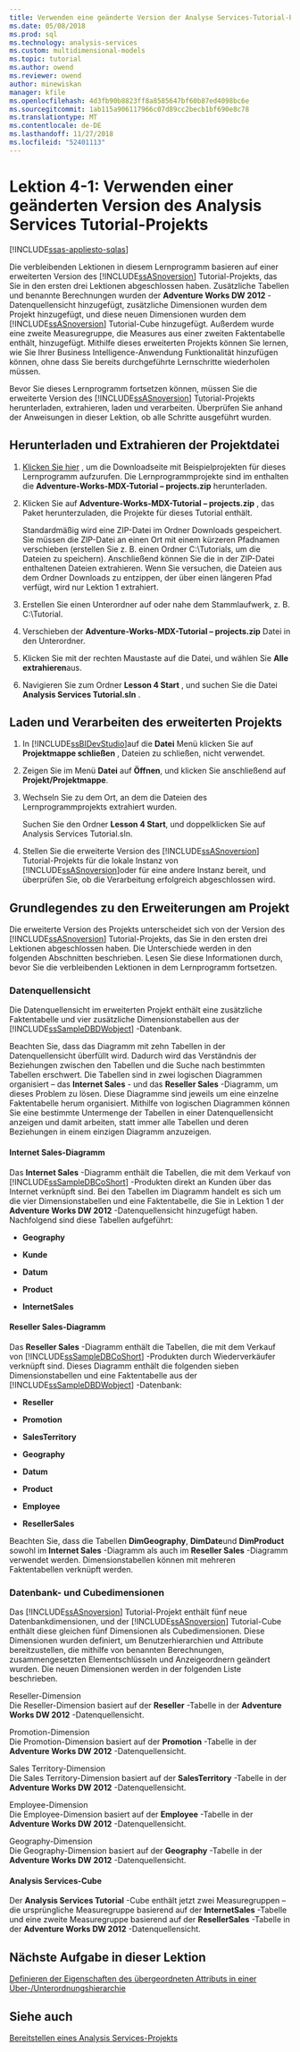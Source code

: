 ```yaml
---
title: Verwenden eine geänderte Version der Analyse Services-Tutorial-Projekt | Microsoft-Dokumentation
ms.date: 05/08/2018
ms.prod: sql
ms.technology: analysis-services
ms.custom: multidimensional-models
ms.topic: tutorial
ms.author: owend
ms.reviewer: owend
author: minewiskan
manager: kfile
ms.openlocfilehash: 4d3fb90b8823ff8a8585647bf60b87ed4098bc6e
ms.sourcegitcommit: 1ab115a906117966c07d89cc2becb1bf690e8c78
ms.translationtype: MT
ms.contentlocale: de-DE
ms.lasthandoff: 11/27/2018
ms.locfileid: "52401113"
---
```

# <a name="lesson-4-1---using-a-modified-version-of-the-analysis-services-tutorial-project"></a>Lektion 4-1: Verwenden einer geänderten Version des Analysis Services Tutorial-Projekts
[!INCLUDE[ssas-appliesto-sqlas](../includes/ssas-appliesto-sqlas.md)]

Die verbleibenden Lektionen in diesem Lernprogramm basieren auf einer erweiterten Version des [!INCLUDE[ssASnoversion](../includes/ssasnoversion-md.md)] Tutorial-Projekts, das Sie in den ersten drei Lektionen abgeschlossen haben. Zusätzliche Tabellen und benannte Berechnungen wurden der **Adventure Works DW 2012** -Datenquellensicht hinzugefügt, zusätzliche Dimensionen wurden dem Projekt hinzugefügt, und diese neuen Dimensionen wurden dem [!INCLUDE[ssASnoversion](../includes/ssasnoversion-md.md)] Tutorial-Cube hinzugefügt. Außerdem wurde eine zweite Measuregruppe, die Measures aus einer zweiten Faktentabelle enthält, hinzugefügt. Mithilfe dieses erweiterten Projekts können Sie lernen, wie Sie Ihrer Business Intelligence-Anwendung Funktionalität hinzufügen können, ohne dass Sie bereits durchgeführte Lernschritte wiederholen müssen.  
  
Bevor Sie dieses Lernprogramm fortsetzen können, müssen Sie die erweiterte Version des [!INCLUDE[ssASnoversion](../includes/ssasnoversion-md.md)] Tutorial-Projekts herunterladen, extrahieren, laden und verarbeiten.  Überprüfen Sie anhand der Anweisungen in dieser Lektion, ob alle Schritte ausgeführt wurden.  
  
## <a name="downloading-and-extracting-the-project-file"></a>Herunterladen und Extrahieren der Projektdatei  
  
1.  [Klicken Sie hier](https://github.com/Microsoft/sql-server-samples/releases/tag/adventureworks-analysis-services) , um die Downloadseite mit Beispielprojekten für dieses Lernprogramm aufzurufen. Die Lernprogrammprojekte sind im enthalten die **Adventure-Works-MDX-Tutorial – projects.zip** herunterladen.  
  
2.  Klicken Sie auf **Adventure-Works-MDX-Tutorial – projects.zip** , das Paket herunterzuladen, die Projekte für dieses Tutorial enthält.  
  
    Standardmäßig wird eine ZIP-Datei im Ordner Downloads gespeichert. Sie müssen die ZIP-Datei an einen Ort mit einem kürzeren Pfadnamen verschieben (erstellen Sie z. B. einen Ordner C:\Tutorials, um die Dateien zu speichern).  Anschließend können Sie die in der ZIP-Datei enthaltenen Dateien extrahieren. Wenn Sie versuchen, die Dateien aus dem Ordner Downloads zu entzippen, der über einen längeren Pfad verfügt, wird nur Lektion 1 extrahiert.  
  
3.  Erstellen Sie einen Unterordner auf oder nahe dem Stammlaufwerk, z. B. C:\Tutorial.  
  
4.  Verschieben der **Adventure-Works-MDX-Tutorial – projects.zip** Datei in den Unterordner.  
  
5.  Klicken Sie mit der rechten Maustaste auf die Datei, und wählen Sie **Alle extrahieren**aus.  
  
6.  Navigieren Sie zum Ordner **Lesson 4 Start** , und suchen Sie die Datei **Analysis Services Tutorial.sln** .  
  
## <a name="loading-and-processing-the-enhanced-project"></a>Laden und Verarbeiten des erweiterten Projekts  
  
1.  In [!INCLUDE[ssBIDevStudio](../includes/ssbidevstudio-md.md)]auf die **Datei** Menü klicken Sie auf **Projektmappe schließen** , Dateien zu schließen, nicht verwendet.  
  
2.  Zeigen Sie im Menü **Datei** auf **Öffnen**, und klicken Sie anschließend auf **Projekt/Projektmappe**.  
  
3.  Wechseln Sie zu dem Ort, an dem die Dateien des Lernprogrammprojekts extrahiert wurden.  
  
    Suchen Sie den Ordner **Lesson 4 Start**, und doppelklicken Sie auf Analysis Services Tutorial.sln.  
  
4.  Stellen Sie die erweiterte Version des [!INCLUDE[ssASnoversion](../includes/ssasnoversion-md.md)] Tutorial-Projekts für die lokale Instanz von [!INCLUDE[ssASnoversion](../includes/ssasnoversion-md.md)]oder für eine andere Instanz bereit, und überprüfen Sie, ob die Verarbeitung erfolgreich abgeschlossen wird.  
  
## <a name="understanding-the-enhancements-to-the-project"></a>Grundlegendes zu den Erweiterungen am Projekt  
Die erweiterte Version des Projekts unterscheidet sich von der Version des [!INCLUDE[ssASnoversion](../includes/ssasnoversion-md.md)] Tutorial-Projekts, das Sie in den ersten drei Lektionen abgeschlossen haben. Die Unterschiede werden in den folgenden Abschnitten beschrieben. Lesen Sie diese Informationen durch, bevor Sie die verbleibenden Lektionen in dem Lernprogramm fortsetzen.  
  
### <a name="data-source-view"></a>Datenquellensicht  
Die Datenquellensicht im erweiterten Projekt enthält eine zusätzliche Faktentabelle und vier zusätzliche Dimensionstabellen aus der [!INCLUDE[ssSampleDBDWobject](../includes/sssampledbdwobject-md.md)] -Datenbank.  
  
Beachten Sie, dass das Diagramm <All Tables> mit zehn Tabellen in der Datenquellensicht überfüllt wird. Dadurch wird das Verständnis der Beziehungen zwischen den Tabellen und die Suche nach bestimmten Tabellen erschwert. Die Tabellen sind in zwei logischen Diagrammen organisiert – das **Internet Sales** - und das **Reseller Sales** -Diagramm, um dieses Problem zu lösen. Diese Diagramme sind jeweils um eine einzelne Faktentabelle herum organisiert. Mithilfe von logischen Diagrammen können Sie eine bestimmte Untermenge der Tabellen in einer Datenquellensicht anzeigen und damit arbeiten, statt immer alle Tabellen und deren Beziehungen in einem einzigen Diagramm anzuzeigen.  
  
#### <a name="internet-sales-diagram"></a>Internet Sales-Diagramm  
Das **Internet Sales** -Diagramm enthält die Tabellen, die mit dem Verkauf von [!INCLUDE[ssSampleDBCoShort](../includes/sssampledbcoshort-md.md)] -Produkten direkt an Kunden über das Internet verknüpft sind. Bei den Tabellen im Diagramm handelt es sich um die vier Dimensionstabellen und eine Faktentabelle, die Sie in Lektion 1 der **Adventure Works DW 2012** -Datenquellensicht hinzugefügt haben. Nachfolgend sind diese Tabellen aufgeführt:  
  
-   **Geography**  
  
-   **Kunde**  
  
-   **Datum**  
  
-   **Product**  
  
-   **InternetSales**  
  
#### <a name="reseller-sales-diagram"></a>Reseller Sales-Diagramm  
Das **Reseller Sales** -Diagramm enthält die Tabellen, die mit dem Verkauf von [!INCLUDE[ssSampleDBCoShort](../includes/sssampledbcoshort-md.md)] -Produkten durch Wiederverkäufer verknüpft sind. Dieses Diagramm enthält die folgenden sieben Dimensionstabellen und eine Faktentabelle aus der [!INCLUDE[ssSampleDBDWobject](../includes/sssampledbdwobject-md.md)] -Datenbank:  
  
-   **Reseller**  
  
-   **Promotion**  
  
-   **SalesTerritory**  
  
-   **Geography**  
  
-   **Datum**  
  
-   **Product**  
  
-   **Employee**  
  
-   **ResellerSales**  
  
Beachten Sie, dass die Tabellen **DimGeography**, **DimDate**und **DimProduct** sowohl im **Internet Sales** -Diagramm als auch im **Reseller Sales** -Diagramm verwendet werden. Dimensionstabellen können mit mehreren Faktentabellen verknüpft werden.  
  
### <a name="database-and-cube-dimensions"></a>Datenbank- und Cubedimensionen  
Das [!INCLUDE[ssASnoversion](../includes/ssasnoversion-md.md)] Tutorial-Projekt enthält fünf neue Datenbankdimensionen, und der [!INCLUDE[ssASnoversion](../includes/ssasnoversion-md.md)] Tutorial-Cube enthält diese gleichen fünf Dimensionen als Cubedimensionen. Diese Dimensionen wurden definiert, um Benutzerhierarchien und Attribute bereitzustellen, die mithilfe von benannten Berechnungen, zusammengesetzten Elementschlüsseln und Anzeigeordnern geändert wurden. Die neuen Dimensionen werden in der folgenden Liste beschrieben.  
  
Reseller-Dimension  
Die Reseller-Dimension basiert auf der **Reseller** -Tabelle in der **Adventure Works DW 2012** -Datenquellensicht.  
  
Promotion-Dimension  
Die Promotion-Dimension basiert auf der **Promotion** -Tabelle in der **Adventure Works DW 2012** -Datenquellensicht.  
  
Sales Territory-Dimension  
Die Sales Territory-Dimension basiert auf der **SalesTerritory** -Tabelle in der **Adventure Works DW 2012** -Datenquellensicht.  
  
Employee-Dimension  
Die Employee-Dimension basiert auf der **Employee** -Tabelle in der **Adventure Works DW 2012** -Datenquellensicht.  
  
Geography-Dimension  
Die Geography-Dimension basiert auf der **Geography** -Tabelle in der **Adventure Works DW 2012** -Datenquellensicht.  
  
#### <a name="analysis-services-cube"></a>Analysis Services-Cube  
Der **Analysis Services Tutorial** -Cube enthält jetzt zwei Measuregruppen – die ursprüngliche Measuregruppe basierend auf der **InternetSales** -Tabelle und eine zweite Measuregruppe basierend auf der **ResellerSales** -Tabelle in der **Adventure Works DW 2012** -Datenquellensicht.  
  
## <a name="next-task-in-lesson"></a>Nächste Aufgabe in dieser Lektion  
[Definieren der Eigenschaften des übergeordneten Attributs in einer Über-/Unterordnungshierarchie](../analysis-services/lesson-4-2-defining-parent-attribute-properties-in-a-parent-child-hierarchy.md)  
  
## <a name="see-also"></a>Siehe auch  
[Bereitstellen eines Analysis Services-Projekts](../analysis-services/lesson-2-5-deploying-an-analysis-services-project.md)  
  

